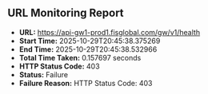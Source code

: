 ## URL Monitoring Report

- **URL:** https://api-gw1-prod1.fisglobal.com/gw/v1/health
- **Start Time:** 2025-10-29T20:45:38.375269
- **End Time:** 2025-10-29T20:45:38.532966
- **Total Time Taken:** 0.157697 seconds
- **HTTP Status Code:** 403
- **Status:** Failure
- **Failure Reason:** HTTP Status Code: 403
